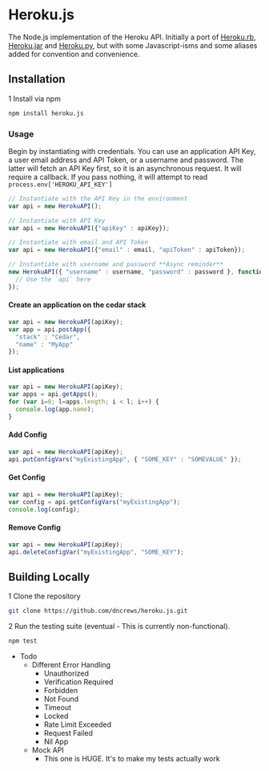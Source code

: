 Heroku.js
==========

The Node.js implementation of the Heroku API. Initially a port of
[Heroku.rb](https://github.com/heroku/heroku.rb), [Heroku.jar](https://github.com/heroku/heroku.jar)
and [Heroku.py](https://github.com/heroku/heroku.py), but with some Javascript-isms and some
aliases added for convention and convenience.

## Installation

1 Install via npm

```bash
npm install heroku.js
```

### Usage

Begin by instantiating with credentials. You can use an application API Key, 
a user email address and API Token, or a username and password. The latter will
fetch an API Key first, so it is an asynchronous request. It will require a callback.
If you pass nothing, it will attempt to read `process.env['HEROKU_API_KEY']`

```js
// Instantiate with the API Key in the environment
var api = new HerokuAPI();

// Instantiate with API Key
var api = new HerokuAPI({"apiKey" : apiKey});

// Instantiate with email and API Token
var api = new HerokuAPI({"email" : email, "apiToken" : apiToken});

// Instantiate with username and password **Async reminder**
new HerokuAPI({ "username" : username, "password" : password }, function(api) {
  // Use the `api` here
});
```

#### Create an application on the cedar stack

```js
var api = new HerokuAPI(apiKey);
var app = api.postApp({
  "stack" : "Cedar",
  "name" : "MyApp"
});
```

#### List applications

```js
var api = new HerokuAPI(apiKey);
var apps = api.getApps();
for (var i=0; l=apps.length; i < l; i++) {
  console.log(app.name);
}
```

#### Add Config

```js
var api = new HerokuAPI(apiKey);
api.putConfigVars("myExistingApp", { "SOME_KEY" : "SOMEVALUE" });
```

#### Get Config

```js
var api = new HerokuAPI(apiKey);
var config = api.getConfigVars("myExistingApp");
console.log(config);
```

#### Remove Config

```js
var api = new HerokuAPI(apiKey);
api.deleteConfigVar("myExistingApp", "SOME_KEY");
```

## Building Locally

1 Clone the repository

```bash
git clone https://github.com/dncrews/heroku.js.git
```

2 Run the testing suite (eventual - This is currently non-functional).

```bash
npm test
```

* Todo
  * Different Error Handling
      * Unauthorized
      * Verification Required
      * Forbidden
      * Not Found
      * Timeout
      * Locked
      * Rate Limit Exceeded
      * Request Failed
      * Nil App
  * Mock API
      * This one is HUGE. It's to make my tests actually work
